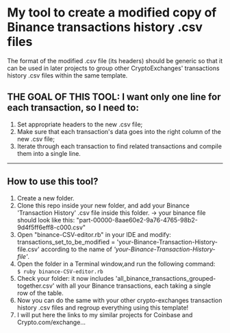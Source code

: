 # My tool to create a modified copy of Binance transactions history .csv files

The format of the modified .csv file (its headers) should be generic so that it can be used in later projects to group other CryptoExchanges' transactions history .csv files within the same template.

## THE GOAL OF THIS TOOL: I want only one line for each transaction, so I need to:

1. Set appropriate headers to the new .csv file;
2. Make sure that each transaction's data goes into the right column of the new .csv file;
3. Iterate through each transaction to find related transactions and compile them into a single line.

---

## How to use this tool?

1. Create a new folder.
2. Clone this repo inside your new folder, and add your Binance 'Transaction History' .csv file inside this folder.
   -> your binance file should look like this: "part-00000-8aae60e2-9a76-4765-98b2-9d4f5ff6eff8-c000.csv"
3. Open "binance-CSV-editor.rb" in your IDE and modify: transactions_set_to_be_modified = 'your-Binance-Transaction-History-file.csv' according to the name of <em>'your-Binance-Transaction-History-file'</em>.
4. Open the folder in a Terminal window,and run the following command:<br><code>$ ruby binance-CSV-editor.rb</code>
5. Check your folder: it now includes 'all_binance_transactions_grouped-together.csv' with all your Binance transactions, each taking a single row of the table.
6. Now you can do the same with your other crypto-exchanges transaction history .csv files and regroup everything using this template!
7. I will put here the links to my similar projects for Coinbase and Crypto.com/exchange...
</ol>
